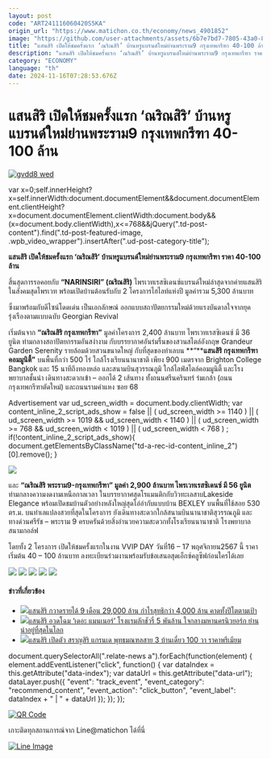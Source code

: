 ```yaml
---
layout: post
code: "ART241116060420S5KA"
origin_url: "https://www.matichon.co.th/economy/news_4901852"
image: "https://github.com/user-attachments/assets/6b7e7bd7-7805-43a0-83c7-2011cb1e54fc"
title: "แสนสิริ เปิดให้ชมครั้งแรก ‘ณริณสิริ’ บ้านหรูแบรนด์ใหม่ย่านพระราม9 กรุงเทพกรีฑา 40-100 ล้าน"
description: "แสนสิริ เปิดให้ชมครั้งแรก ‘ณริณสิริ’ บ้านหรูแบรนด์ใหม่ย่านพระราม9 กรุงเทพกรีฑา ราคา 40-100 ล้าน"
category: "ECONOMY"
language: "th"
date: 2024-11-16T07:28:53.676Z
---
```


# แสนสิริ เปิดให้ชมครั้งแรก ‘ณริณสิริ’ บ้านหรูแบรนด์ใหม่ย่านพระราม9 กรุงเทพกรีฑา 40-100 ล้าน

[![](https://www.matichon.co.th/wp-content/uploads/2024/11/gvdd8-wed.jpg "gvdd8 wed")](https://www.matichon.co.th/wp-content/uploads/2024/11/gvdd8-wed.jpg)

var x=0;self.innerHeight?x=self.innerWidth:document.documentElement&&document.documentElement.clientHeight?x=document.documentElement.clientWidth:document.body&&(x=document.body.clientWidth),x<=768&&jQuery(".td-post-content").find(".td-post-featured-image, .wpb\_video\_wrapper").insertAfter(".ud-post-category-title");

**แสนสิริ เปิดให้ชมครั้งแรก ‘ณริณสิริ’ บ้านหรูแบรนด์ใหม่ย่านพระราม9 กรุงเทพกรีฑา ราคา 40-100 ล้าน**

สิ้นสุดการรอคอยกับ **“NARINSIRI” (ณริณสิริ)** ไพรเวทเรสซิเดนซ์แบรนด์ใหม่ล่าสุดจากค่ายแสนสิริ ในสังคมสุดไพรเวท พร้อมเปิดบ้านต้อนรับกับ 2 โครงการไฮไลท์แห่งปี มูลค่ารวม 5,300 ล้านบาท

ซึ่งมาพร้อมกับดีไซน์โดดเด่น เป็นเอกลักษณ์ ออกแบบสถาปัตยกรรมใหม่ด้วยแรงบันดาลใจจากยุครุ่งเรืองตามแบบฉบับ Georgian Revival

เริ่มต้นจาก **“ณริณสิริ กรุงเทพกรีฑา”** มูลค่าโครงการ 2,400 ล้านบาท ไพรเวทเรสซิเดนซ์ มี 36 ยูนิต ท่ามกลางสถาปัตยกรรมอันสง่างาม กับบรรยากาศอันร่มรื่นของสวนสไตล์อังกฤษ Grandeur Garden Serenity รายล้อมด้วยสวนขนาดใหญ่ กับที่สุดของทำเลบน **“****แสนสิริ กรุงเทพกรีฑา คอมมูนิตี้”** บนพื้นที่กว่า 500 ไร่ ใกล้โรงเรียนนานาชาติ เพียง 900 เมตรจาก Brighton College Bangkok และ 15 นาทีถึงทองหล่อ และสนามบินสุวรรณภูมิ ใกล้ไลฟ์สไตล์คอมมูนิตี้ และโรงพยาบาลชั้นนำ เดินทางสะดวกเข้า – ออกได้ 2 เส้นทาง ทั้งถนนศรีนครินทร์ ร่มเกล้า (ถนนกรุงเทพกรีฑาตัดใหม่) และถนนรามคำแหง ซอย 68

Advertisement var ud\_screen\_width = document.body.clientWidth; var content\_inline\_2\_script\_ads\_show = false || ( ud\_screen\_width >= 1140 ) || ( ud\_screen\_width >= 1019 && ud\_screen\_width < 1140 ) || ( ud\_screen\_width >= 768 && ud\_screen\_width < 1019 ) || ( ud\_screen\_width < 768 ) ; if(!content\_inline\_2\_script\_ads\_show){ document.getElementsByClassName("td-a-rec-id-content\_inline\_2")\[0\].remove(); }

![](https://www.matichon.co.th/wp-content/uploads/2024/11/S__154435647_0-scaled.jpg)

และ **“ณริณสิริ พระราม9-กรุงเทพกรีฑา” มูลค่า 2,900 ล้านบาท ไพรเวทเรสซิเดนซ์ มี 56 ยูนิต** ท่ามกลางความงดงามเหนือกาลเวลา ในบรรยากาศสุดโรแมนติกกับวิวทะเลสาบLakeside Elegance พร้อมเปิดชมบ้านตัวอย่างหลังใหญ่สุดโอ่อ่ากับแบบบ้าน BEXLEY บนพื้นที่ใช้สอย 530 ตร.ม. บนทำเลแปลงสวยที่สุดในโครงการ ยังเดินทางสะดวกใกล้สนามบินนานาชาติสุวรรณภูมิ และทางด่วนศรีรัช – พระราม 9 ครบครันด้วยสิ่งอำนวยความสะดวกทั้งโรงเรียนนานาชาติ โรงพยาบาลสนามกอล์ฟ

โดยทั้ง 2 โครงการ เปิดให้ชมครั้งแรกในงาน VVIP DAY วันที่16 – 17 พฤศจิกายน2567 นี้ ราคาเริ่มต้น 40 – 100 ล้านบาท ลงทะเบียนร่วมงานพร้อมรับข้อเสนอสุดเอ็กซ์คลูซีฟก่อนใครได้เลย

![](https://www.matichon.co.th/wp-content/uploads/2024/11/S__154435649_0-scaled.jpg) ![](https://www.matichon.co.th/wp-content/uploads/2024/11/S__154435650_0-scaled.jpg) ![](https://www.matichon.co.th/wp-content/uploads/2024/11/S__154435651_0-scaled.jpg) ![](https://www.matichon.co.th/wp-content/uploads/2024/11/S__154435652_0-scaled.jpg) ![](https://www.matichon.co.th/wp-content/uploads/2024/11/S__154435653_0-scaled.jpg)

#### ข่าวที่เกี่ยวข้อง

*   [![](https://www.matichon.co.th/wp-content/uploads/2024/11/แสนสิริ4564.jpg)แสนสิริ กวาดรายได้ 9 เดือน 29,000 ล้าน กำไรสุทธิกว่า 4,000 ล้าน คาดทั้งปีโตตามเป้า](https://www.matichon.co.th/economy/news_4895915)
*   [![](https://www.matichon.co.th/wp-content/uploads/2024/11/mokp11-wed.jpg)แสนสิริ อวดโฉม ‘เดอะ แมนเนอร์’ โรงแรมลักชัวรี่ 5 พันล้าน ใจกลางมหานครนิวยอร์ก ย่านน่าอยู่ที่สุดในโลก](https://www.matichon.co.th/economy/news_4885973)
*   [![](https://www.matichon.co.th/wp-content/uploads/2024/11/vvp11-wed.jpg)แสนสิริ เปิดตัว สราญสิริ แกรนเด พุทธมณฑลสาย 3 บ้านเดี่ยว 100 วา ราคาพรีเมียม](https://www.matichon.co.th/economy/news_4884058)

document.querySelectorAll(".relate-news a").forEach(function(element) { element.addEventListener("click", function() { var dataIndex = this.getAttribute("data-index"); var dataUrl = this.getAttribute("data-url"); dataLayer.push({ "event": "track\_event", "event\_category": "recommend\_content", "event\_action": "click\_button", "event\_label": dataIndex + " | " + dataUrl }); }); });

[![QR Code](https://www.matichon.co.th/wp-content/uploads/2023/07/wob1371z.jpg)](https://lin.ee/ht0nDxX)

เกาะติดทุกสถานการณ์จาก Line@matichon ได้ที่นี่

[![Line Image](https://www.matichon.co.th/wp-content/uploads/2023/07/th.png)](https://lin.ee/ht0nDxX)